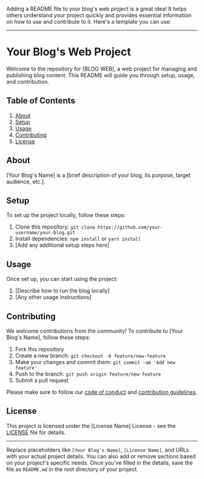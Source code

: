 Adding a README file to your blog's web project is a great idea! It helps others understand your project quickly and provides essential information on how to use and contribute to it. Here's a template you can use:

---

# Your Blog's Web Project

Welcome to the repository for [BLOG WEB], a web project for managing and publishing blog content. This README will guide you through setup, usage, and contribution.

## Table of Contents

1. [About](#about)
2. [Setup](#setup)
3. [Usage](#usage)
4. [Contributing](#contributing)
5. [License](#license)

## About

[Your Blog's Name] is a [brief description of your blog, its purpose, target audience, etc.].

## Setup

To set up the project locally, follow these steps:

1. Clone this repository: `git clone https://github.com/your-username/your-blog.git`
2. Install dependencies: `npm install` or `yarn install`
3. [Add any additional setup steps here]

## Usage

Once set up, you can start using the project:

1. [Describe how to run the blog locally]
2. [Any other usage instructions]

## Contributing

We welcome contributions from the community! To contribute to [Your Blog's Name], follow these steps:

1. Fork this repository
2. Create a new branch: `git checkout -b feature/new-feature`
3. Make your changes and commit them: `git commit -am 'Add new feature'`
4. Push to the branch: `git push origin feature/new-feature`
5. Submit a pull request

Please make sure to follow our [code of conduct](CODE_OF_CONDUCT.md) and [contribution guidelines](CONTRIBUTING.md).

## License

This project is licensed under the [License Name] License - see the [LICENSE](LICENSE) file for details.

---

Replace placeholders like `[Your Blog's Name]`, `[License Name]`, and URLs with your actual project details. You can also add or remove sections based on your project's specific needs. Once you've filled in the details, save the file as `README.md` in the root directory of your project.
